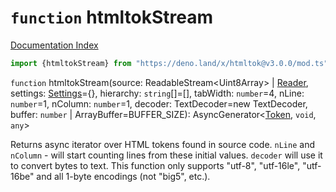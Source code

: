 # `function` htmltokStream

[Documentation Index](../README.md)

```ts
import {htmltokStream} from "https://deno.land/x/htmltok@v3.0.0/mod.ts"
```

`function` htmltokStream(source: ReadableStream\<Uint8Array> | [Reader](../private.type.Reader/README.md), settings: [Settings](../interface.Settings/README.md)=\{}, hierarchy: `string`\[]=\[], tabWidth: `number`=4, nLine: `number`=1, nColumn: `number`=1, decoder: TextDecoder=new TextDecoder, buffer: `number` | ArrayBuffer=BUFFER\_SIZE): AsyncGenerator\<[Token](../class.Token/README.md), `void`, `any`>

Returns async iterator over HTML tokens found in source code.
`nLine` and `nColumn` - will start counting lines from these initial values.
`decoder` will use it to convert bytes to text. This function only supports "utf-8", "utf-16le", "utf-16be" and all 1-byte encodings (not "big5", etc.).

